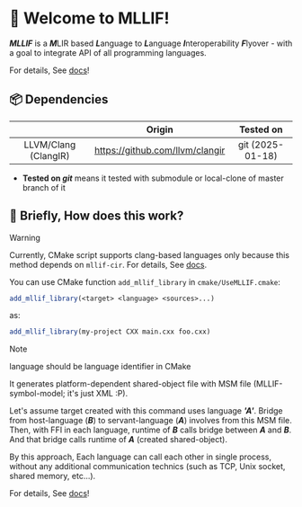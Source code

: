 # 🎉 Welcome to MLLIF!

***MLLIF*** is a ***M***LIR based ***L***anguage to ***L***anguage ***I***nteroperability ***F***lyover -
with a goal to integrate API of all programming languages.

For details, See [docs](https://mllif.sharp0802.com)!

## 📦 Dependencies

|                      |             Origin              |    Tested on     |
|:--------------------:|:-------------------------------:|:----------------:|
| LLVM/Clang (ClangIR) | https://github.com/llvm/clangir | git (2025-01-18) |

* **Tested on *git*** means it tested with submodule or local-clone of master branch of it

## 🧐 Briefly, How does this work?

> [!WARNING]
> Currently, CMake script supports clang-based languages only
> because this method depends on `mllif-cir`.
> For details, See [docs](https://mllif.sharp0802.com).

You can use CMake function `add_mllif_library` in `cmake/UseMLLIF.cmake`:

```cmake
add_mllif_library(<target> <language> <sources>...)
```

as:

```cmake
add_mllif_library(my-project CXX main.cxx foo.cxx)
```

> [!NOTE]
> language should be language identifier in CMake

It generates platform-dependent shared-object file with MSM file
(MLLIF-symbol-model; it's just XML :P).

Let's assume target created with this command uses language ***'A'***.
Bridge from host-language (***B***) to servant-language (***A***) involves from this MSM file.
Then, with FFI in each language, runtime of ***B*** calls bridge between ***A*** and ***B***.
And that bridge calls runtime of ***A*** (created shared-object).

By this approach, Each language can call each other in single process,
without any additional communication technics (such as TCP, Unix socket, shared memory, etc...).

For details, See [docs](https://mllif.sharp0802.com)!
